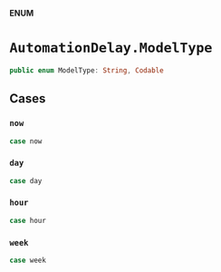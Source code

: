 **ENUM**

# `AutomationDelay.ModelType`

```swift
public enum ModelType: String, Codable
```

## Cases
### `now`

```swift
case now
```

### `day`

```swift
case day
```

### `hour`

```swift
case hour
```

### `week`

```swift
case week
```
